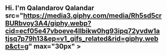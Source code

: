 ## Hi. I'm Qalandarov Qalandar src="https://media3.giphy.com/media/Rh5sd5crBURbvoy3A4/giphy.webp?cid=ecf05e47vboeve4llbikw0hg93ipq72yvdw1atjsq7p79h13&ep=v1_gifs_related&rid=giphy.webp&ct=g" max="30px" >

